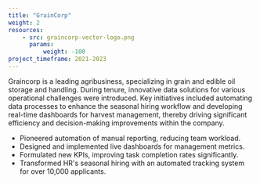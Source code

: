 ```yaml
---
title: "GrainCorp"
weight: 2
resources:
    - src: graincorp-vector-logo.png
      params:
          weight: -100
project_timeframe: 2021-2023
---
```


Graincorp is a leading agribusiness, specializing in grain and edible oil storage and handling. During tenure, innovative data solutions for various operational challenges were introduced. Key initiatives included automating data processes to enhance the seasonal hiring workflow and developing real-time dashboards for harvest management, thereby driving significant efficiency and decision-making improvements within the company.

- Pioneered automation of manual reporting, reducing team workload.
- Designed and implemented live dashboards for management metrics.
- Formulated new KPIs, improving task completion rates significantly.
- Transformed HR's seasonal hiring with an automated tracking system for over 10,000 applicants.